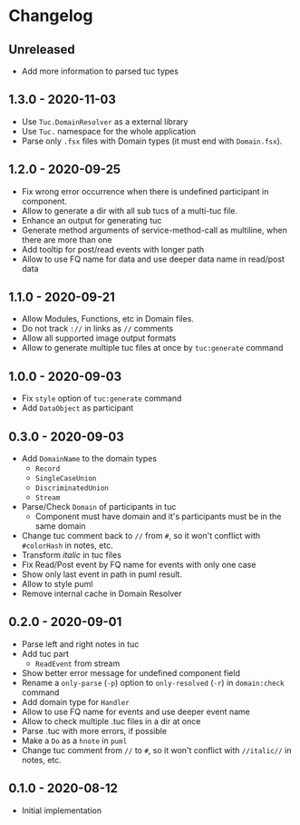 # Changelog

<!-- There is always Unreleased section on the top. Subsections (Add, Changed, Fix, Removed) should be Add as needed. -->
## Unreleased
- Add more information to parsed tuc types

## 1.3.0 - 2020-11-03
- Use `Tuc.DomainResolver` as a external library
- Use `Tuc.` namespace for the whole application
- Parse only `.fsx` files with Domain types (it must end with `Domain.fsx`).

## 1.2.0 - 2020-09-25
- Fix wrong error occurrence when there is undefined participant in component.
- Allow to generate a dir with all sub tucs of a multi-tuc file.
- Enhance an output for generating tuc
- Generate method arguments of service-method-call as multiline, when there are more than one
- Add tooltip for post/read events with longer path
- Allow to use FQ name for data and use deeper data name in read/post data

## 1.1.0 - 2020-09-21
- Allow Modules, Functions, etc in Domain files.
- Do not track `://` in links as `//` comments
- Allow all supported image output formats
- Allow to generate multiple tuc files at once by `tuc:generate` command

## 1.0.0 - 2020-09-03
- Fix `style` option of `tuc:generate` command
- Add `DataObject` as participant

## 0.3.0 - 2020-09-03
- Add `DomainName` to the domain types
    - `Record`
    - `SingleCaseUnion`
    - `DiscriminatedUnion`
    - `Stream`
- Parse/Check `Domain` of participants in tuc
    - Component must have domain and it's participants must be in the same domain
- Change tuc comment back to `//` from `#`, so it won't conflict with `#colorHash` in notes, etc.
- Transform *italic* in tuc files
- Fix Read/Post event by FQ name for events with only one case
- Show only last event in path in puml result.
- Allow to style puml
- Remove internal cache in Domain Resolver

## 0.2.0 - 2020-09-01
- Parse left and right notes in tuc
- Add tuc part
    - `ReadEvent` from stream
- Show better error message for undefined component field
- Rename a `only-parse` (`-p`) option to `only-resolved` (`-r`) in `domain:check` command
- Add domain type for `Handler`
- Allow to use FQ name for events and use deeper event name
- Allow to check multiple .tuc files in a dir at once
- Parse .tuc with more errors, if possible
- Make a `Do` as a `hnote` in `puml`
- Change tuc comment from `//` to `#`, so it won't conflict with `//italic//` in notes, etc.

## 0.1.0 - 2020-08-12
- Initial implementation
